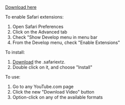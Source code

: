 [Download here][1]

To enable Safari extensions:

1. Open Safari Preferences
2. Click on the Advanced tab
3. Check "Show Develop menu in menu bar
4. From the Develop menu, check "Enable Extensions"

To install:

1. [Download][1] the .safariextz.
2. Double click on it, and choose "Install"

To use:

1. Go to any YouTube.com page
2. Click the new "Download Video" button
3. Option-click on any of the available formats

[1]: http://github.com/downloads/jonathanboom/YouTube-video-downloader-for-Safari/YouTube-video-downloader-1.0.1.safariextz